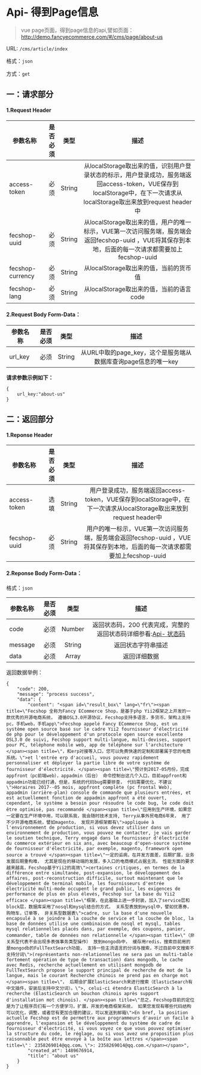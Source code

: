 Api- 得到Page信息
================

> vue page页面，得到page信息的api,譬如页面：http://demo.fancyecommerce.com/#/cms/page/about-us

URL: `/cms/article/index`

格式：`json`

方式：`get`


一：请求部分
---------

#### 1.Request Header


| 参数名称          | 是否必须    |  类型        |  描述     |
| ------------------| -----:      | :----:       |:----:     |
| access-token      | 必须        |   String     | 从localStorage取出来的值，识别用户登录状态的标示，用户登录成功，服务端返回access-token，VUE保存到localStorage中，在下一次请求从localStorage取出来放到request header中   |
| fecshop-uuid      | 必须        |   String     | 从localStorage取出来的值，用户的唯一标示，VUE第一次访问服务端，服务端会返回fecshop-uuid ，VUE将其保存到本地，后面的每一次请求都需要加上fecshop-uuid    |
| fecshop-currency  | 必须        |   String     | 从localStorage取出来的值，当前的货币值  |
| fecshop-lang      | 必须        |   String     | 从localStorage取出来的值，当前的语言code  |


#### 2.Request Body Form-Data：


| 参数名称        | 是否必须    |  类型       |  描述     |
| ----------------| -----:      | :----:      |:----:     |
| url_key         | 必须        |   String     | 从URL中取的page_key，这个是服务端从数据库查询page信息的唯一key   |

**请求参数示例如下：**

```
{
    url_key:"about-us"
}
```

二：返回部分
----------

#### 1.Reponse Header

| 参数名称          | 是否必须    |  类型        |  描述     |
| ------------------| -----:      | :----:       |:----:     |
| access-token      | 选填        |   String     | 用户登录成功，服务端返回access-token，VUE保存到localStorage中，在下一次请求从localStorage取出来放到request header中   |
| fecshop-uuid      | 必须        |   String     | 用户的唯一标示，VUE第一次访问服务端，服务端会返回fecshop-uuid ，VUE将其保存到本地，后面的每一次请求都需要加上fecshop-uuid    |

#### 2.Reponse Body Form-Data：

格式：`json`

| 参数名称        | 是否必须    |  类型       |  描述        |
| ----------------| -----:      | :----:      |:----:        | 
| code            | 必须        |   Number    | 返回状态码，200 代表完成，完整的返回状态码详细参看:[Api- 状态码](fecshop-server-return-code.md) |
| message         | 必须        |   String    | 返回状态字符串描述  |
| data            | 必须        |   Array     | 返回详细数据        |

返回数据举例：

```
{
    "code": 200,
    "message": "process success",
    "data": {
        "content": "<span id=\"result_box\" lang=\"fr\"><span title=\"Fecshop 全称为Fancy ECommerce Shop，是基于php Yii2框架之上开发的一款优秀的开源电商系统， 遵循OSL3.0开源协议，Fecshop支持多语言，多货币，架构上支持pc，手机web，手机app\">Fecshop appelé Fancy ECommerce Shop, est un système open source basé sur le cadre Yii2 fournisseur d'électricité de php pour le développement d'un protocole open source excellente OSL3.0 de suivi, Fecshop support multi-langue, multi-devises, support pour PC, téléphone mobile web, app de téléphone sur l'architecture </span><span title=\"，和erp对接等入口，您可以免费快速的定制和部署属于您的电商系统。\">et l'entrée erp d'accueil, vous pouvez rapidement personnaliser et déployer la partie libre de votre système de fournisseur d'électricité. </span><span title=\"预计到2017-05月份，完成appfront（pc前端web），appadmin（后台） 命令控制台这几个入口，目前appfront和appadmin功能已经打通，但是，系统的代码bug需要排查， 代码需要优化，不建议\">Horaires 2017--05 mois, appfront complète (pc frontal Web), appadmin (arrière-plan) console de commande que plusieurs entrées, et est actuellement fonction de appadmin appfront a été ouvert, cependant, le système a besoin pour résoudre le code bug, le code doit être optimisé, pas recommandé </span><span title=\"应用到生产环境，如果您一定要在生产环境中用，可以联系我，我会随时技术支持, Terry从事外贸电商6年来， 用了不少开源电商系统，譬如magento， 发现开源框架都有\">appliquée à l'environnement de production, si vous devez utiliser dans un environnement de production, vous pouvez me contacter, je vais garder le soutien technique, Terry engagé dans le fournisseur d'électricité du commerce extérieur en six ans, avec beaucoup d'open-source système de fournisseur d'électricité, par exemple, magento, framework open source a trouvé </span><span title=\"一定的诟病，在并发方面差，后期扩展，业务发展后期重构难， 尤其是现在的移动端的发展，多入口的电商模式占据主流， 性能方面的要求越来越高，Fecshop基于Yii2的高效\">certaines critiques, en termes de la différence entre simultanée, post-expansion, le développement des affaires, post-reconstruction difficile, surtout maintenant que le développement de terminal mobile, les fournisseurs d'entrée électricité multi-mode occupent le grand public, les exigences de performance de plus en plus élevés, Fecshop sur la base du Yii2 efficace </span><span title=\"框架，在此基础上进一步封装，加入了service层和block层，数据库采用了nosql和mysql结合的方式， 关系型表放到mysql中，譬如优惠券，购物车，订单等， 非关系型数据表\">cadre, sur la base d'une nouvelle encapsulé à se joindre à la couche de service et la couche de bloc, la base de données utilise une combinaison de nosql et mysql, tables mysql relationnelles placés dans, par exemple, des coupons, panier, commander, table de données non relationnelle </span><span title=\"（非关系型代表不会出现多表强事务类型操作） 放到mongodb中， 缓存用redis，搜索目前用的是mongodb的FullTextSearch功能， 支持一些主流语言的分词与搜索，不过目前中文搜索不支持分词\">(représentants non-relationnelles ne sera pas un multi-table fortement opération de type de transaction) dans mongodb, le cache avec Redis, recherche actuellement en utilisant mongodb de FullTextSearch propose le support principal de recherche de mot de la langue, mais le courant Recherche chinois ne prend pas en charge mot </span><span title=\"， 后期会扩展ElasticSearch来进行搜索（ElasticSearch有中文插件，安装后支持中文分词）。\">, celui-ci étendra ElasticSearch à la recherche (ElasticSearch un bouchon chinois après support d'installation mot chinois). </span><span title=\"总之，Fecshop目前的定位是为了让程序员们有一个方便学习，扩展，开发的电商框架系统， 如果您发现有哪些代码结构可以优化，调整，或者您有更加合理的建议，可以发送到邮箱\">En bref, la position actuelle Fecshop est de permettre aux programmeurs d'avoir un facile à apprendre, l'expansion et le développement du système de cadre de fournisseur d'électricité, si vous voyez ce que vous pouvez optimiser la structure du code, le réglage, ou si vous avez une proposition plus raisonnable peut être envoyé à la boîte aux lettres </span><span title=\"： 2358269014@qq.com。\">: 2358269014@qq.com.</span></span>",
        "created_at": 1489676914,
        "title": "about us"
    }
}
```